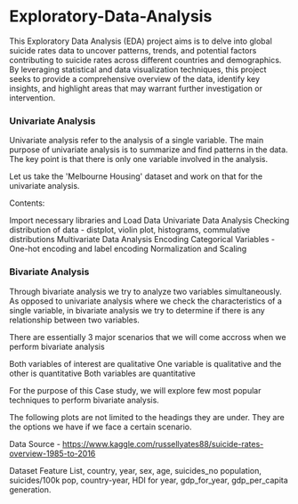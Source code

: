# Exploratory-Data-Analysis

This Exploratory Data Analysis (EDA) project aims is to delve into global suicide rates data to uncover patterns, trends, and potential factors contributing to suicide rates across different countries and demographics.
By leveraging statistical and data visualization techniques, this project seeks to provide a comprehensive overview of the data, identify key insights, and highlight areas that may warrant further investigation or intervention.

### Univariate Analysis
Univariate analysis refer to the analysis of a single variable. The main purpose of univariate analysis is to summarize and find patterns in the data. The key point is that there is only one variable involved in the analysis.

Let us take the 'Melbourne Housing' dataset and work on that for the univariate analysis.

Contents:
 
Import necessary libraries and Load Data
Univariate Data Analysis
Checking distribution of data - distplot, violin plot, histograms, commulative distributions
Multivariate Data Analysis
Encoding Categorical Variables - One-hot encoding and label encoding
Normalization and Scaling



### Bivariate Analysis

Through bivariate analysis we try to analyze two variables simultaneously. As opposed to univariate analysis where we check the characteristics of a single variable, in bivariate analysis we try to determine if there is any relationship between two variables.

 

There are essentially 3 major scenarios that we will come accross when we perform bivariate analysis

Both variables of interest are qualitative
One variable is qualitative and the other is quantitative
Both variables are quantitative
 

For the purpose of this Case study, we will explore few most popular techniques to perform bivariate analysis.

The following plots are not limited to the headings they are under. They are the options we have if we face a certain scenario.


Data Source - https://www.kaggle.com/russellyates88/suicide-rates-overview-1985-to-2016 


Dataset Feature List, country, year, sex, age, suicides_no population, suicides/100k pop, country-year, HDI for year, gdp_for_year, gdp_per_capita generation.


